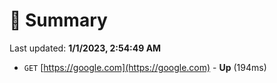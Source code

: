 # 📖 Summary
Last updated: **1/1/2023, 2:54:49 AM**

- `GET` [https://google.com](https://google.com) - **Up** (194ms)
